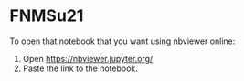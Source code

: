 # FNMSu21

To open that notebook that you want using nbviewer online:
1. Open https://nbviewer.jupyter.org/
2. Paste the link to the notebook. 
